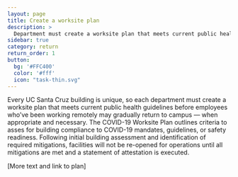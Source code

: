 ```yaml
---
layout: page
title: Create a worksite plan
description: >
  Department must create a worksite plan that meets current public health guidelines.
sidebar: true
category: return
return_order: 1
button:
  bg: '#FFC400'
  color: '#fff'
  icon: "task-thin.svg"
---
```


Every UC Santa Cruz building is unique, so each department must create a worksite plan that meets current public health guidelines before employees who’ve been working remotely may gradually return to campus — when appropriate and necessary. The COVID-19 Worksite Plan outlines criteria to asses for building compliance to COVID-19 mandates, guidelines, or safety readiness. Following initial building assessment and identification of required mitigations, facilities will not be re-opened for operations until all mitigations are met and a statement of attestation is executed.

[More text and link to plan]
